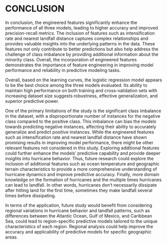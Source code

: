 # CONCLUSION

In conclusion, the engineered features significantly enhance the performance of all three models, leading to higher accuracy and improved precision-recall metrics. The inclusion of features such as intensification rate and nearest landfall distance captures complex relationships and provides valuable insights into the underlying patterns in the data. These features not only contribute to better predictions but also help address the challenge of class imbalance by providing additional information about the minority class. Overall, the incorporation of engineered features demonstrates the importance of feature engineering in improving model performance and reliability in predictive modeling tasks.

Overall, based on the learning curves, the logistic regression model appears to be the best choice among the three models evaluated. Its ability to maintain high performance on both training and cross-validation sets with increasing dataset size suggests robustness, effective generalization, and superior predictive power.

One of the primary limitations of the study is the significant class imbalance in the dataset, with a disproportionate number of instances for the negative class compared to the positive class. This imbalance can bias the models towards predicting negative instances, affecting their ability to accurately generalize and predict positive instances. While the engineered features such as intensification rate and nearest landfall distance have shown promising results in improving model performance, there might be other relevant features not considered in this study. Exploring additional features could further enhance the models’ predictive capability and provide deeper insights into hurricane behavior. Thus, future research could explore the inclusion of additional features such as ocean temperature and geographic terrain characteristics to provide a more comprehensive understanding of hurricane dynamics and improve predictive accuracy. Finally, more domain knowledge on the formation of hurricanes and the multiple times hurricanes can lead to landfall. In other words, hurricanes don’t necessarily dissipate after hitting land for the first time, sometimes they make landfall several times before dissipating. 

In terms of the application, future study would benefit from considering regional variations in hurricane behavior and landfall patterns, such as differences between the Atlantic Ocean, Gulf of Mexico, and Caribbean Sea, could lead to region-specific predictive models tailored to the unique characteristics of each region. Regional analysis could help improve the accuracy and applicability of predictive models for specific geographic areas.
